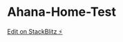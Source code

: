 # Ahana-Home-Test

[Edit on StackBlitz ⚡️](https://stackblitz.com/edit/angular-material-random-number-generator-61kvrj)